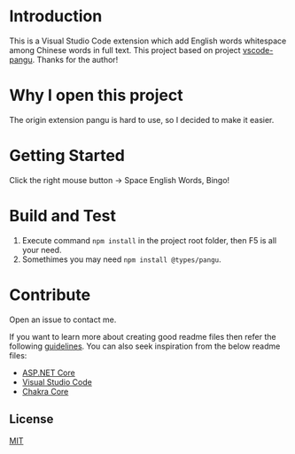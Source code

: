 # Introduction 
This is a Visual Studio Code extension which add English words whitespace among Chinese words in full text. This project based on project [vscode-pangu](https://github.com/halfcrazy/vscode-pangu). Thanks for the author!

# Why I open this project
The origin extension pangu is hard to use, so I decided to make it easier.

# Getting Started
Click the right mouse button -> Space English Words, Bingo!

# Build and Test
1. Execute command `npm install` in the project root folder, then F5 is all your need.
2. Somethimes you may need `npm install @types/pangu`.

# Contribute
Open an issue to contact me.

If you want to learn more about creating good readme files then refer the following [guidelines](https://www.visualstudio.com/en-us/docs/git/create-a-readme). You can also seek inspiration from the below readme files:
- [ASP.NET Core](https://github.com/aspnet/Home)
- [Visual Studio Code](https://github.com/Microsoft/vscode)
- [Chakra Core](https://github.com/Microsoft/ChakraCore)

## License
[MIT](LICENSE)